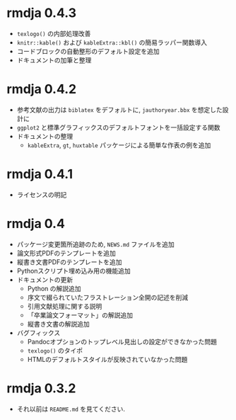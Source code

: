 # rmdja 0.4.3

* `texlogo()` の内部処理改善
* `knitr::kable()` および `kableExtra::kbl()` の簡易ラッパー関数導入
* コードブロックの自動整形のデフォルト設定を追加
* ドキュメントの加筆と整理

# rmdja 0.4.2

* 参考文献の出力は `biblatex` をデフォルトに, `jauthoryear.bbx` を想定した設計に
* `ggplot2` と標準グラフィックスのデフォルトフォントを一括設定する関数
* ドキュメントの整理
  + `kableExtra`, `gt`, `huxtable` パッケージによる簡単な作表の例を追加

# rmdja 0.4.1

* ライセンスの明記

# rmdja 0.4

* パッケージ変更箇所追跡のため, `NEWS.md` ファイルを追加
* 論文形式PDFのテンプレートを追加
* 縦書き文書PDFのテンプレートを追加
* Pythonスクリプト埋め込み用の機能追加
* ドキュメントの更新
  + Python の解説追加
  + 序文で綴られていたフラストレーション全開の記述を削減
  + 引用文献処理に関する説明
  + 「卒業論文フォーマット」の解説追加
  + 縦書き文書の解説追加
* バグフィックス
  + Pandocオプションのトップレベル見出しの設定ができなかった問題
  + `texlogo()` のタイポ
  + HTMLのデフォルトスタイルが反映されていなかった問題

#  rmdja 0.3.2

* それ以前は `README.md` を見てください.